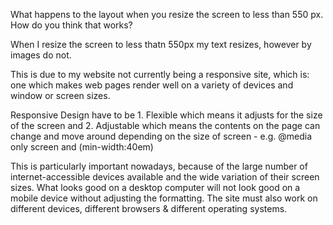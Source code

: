What happens to the layout when you resize the screen to less than 550 px. How do you think that works?

When I resize the screen to less thatn 550px my text resizes, however by images do not.

This is due to my website not currently being a responsive site, which is: one which makes web pages render well on a variety of devices and window or screen sizes.

Responsive Design have to be 1. Flexible which means it adjusts for the size of the screen and 2. Adjustable which means the contents on the page can change and move around depending on the size of screen -
e.g. @media only screen and (min-width:40em)

This is particularly important nowadays, because of the large number of internet-accessible devices available and the wide variation of their screen sizes. What looks good on a desktop computer will not look good on a mobile device without adjusting the formatting. The site must also work on different devices, different browsers & different operating systems.
